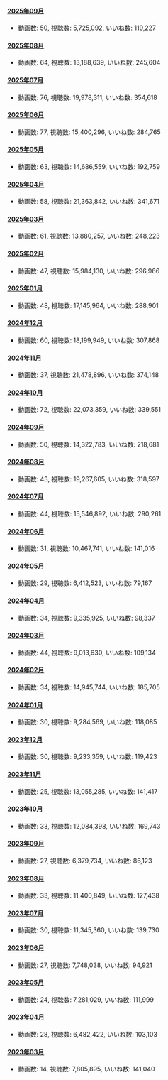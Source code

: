 #### [2025年09月](videos/202509 "wikilink")

-   動画数: 50, 視聴数: 5,725,092, いいね数: 119,227

#### [2025年08月](videos/202508 "wikilink")

-   動画数: 64, 視聴数: 13,188,639, いいね数: 245,604

#### [2025年07月](videos/202507 "wikilink")

-   動画数: 76, 視聴数: 19,978,311, いいね数: 354,618

#### [2025年06月](videos/202506 "wikilink")

-   動画数: 77, 視聴数: 15,400,296, いいね数: 284,765

#### [2025年05月](videos/202505 "wikilink")

-   動画数: 63, 視聴数: 14,686,559, いいね数: 192,759

#### [2025年04月](videos/202504 "wikilink")

-   動画数: 58, 視聴数: 21,363,842, いいね数: 341,671

#### [2025年03月](videos/202503 "wikilink")

-   動画数: 61, 視聴数: 13,880,257, いいね数: 248,223

#### [2025年02月](videos/202502 "wikilink")

-   動画数: 47, 視聴数: 15,984,130, いいね数: 296,966

#### [2025年01月](videos/202501 "wikilink")

-   動画数: 48, 視聴数: 17,145,964, いいね数: 288,901

#### [2024年12月](videos/202412 "wikilink")

-   動画数: 60, 視聴数: 18,199,949, いいね数: 307,868

#### [2024年11月](videos/202411 "wikilink")

-   動画数: 37, 視聴数: 21,478,896, いいね数: 374,148

#### [2024年10月](videos/202410 "wikilink")

-   動画数: 72, 視聴数: 22,073,359, いいね数: 339,551

#### [2024年09月](videos/202409 "wikilink")

-   動画数: 50, 視聴数: 14,322,783, いいね数: 218,681

#### [2024年08月](videos/202408 "wikilink")

-   動画数: 43, 視聴数: 19,267,605, いいね数: 318,597

#### [2024年07月](videos/202407 "wikilink")

-   動画数: 44, 視聴数: 15,546,892, いいね数: 290,261

#### [2024年06月](videos/202406 "wikilink")

-   動画数: 31, 視聴数: 10,467,741, いいね数: 141,016

#### [2024年05月](videos/202405 "wikilink")

-   動画数: 29, 視聴数: 6,412,523, いいね数: 79,167

#### [2024年04月](videos/202404 "wikilink")

-   動画数: 34, 視聴数: 9,335,925, いいね数: 98,337

#### [2024年03月](videos/202403 "wikilink")

-   動画数: 44, 視聴数: 9,013,630, いいね数: 109,134

#### [2024年02月](videos/202402 "wikilink")

-   動画数: 34, 視聴数: 14,945,744, いいね数: 185,705

#### [2024年01月](videos/202401 "wikilink")

-   動画数: 30, 視聴数: 9,284,569, いいね数: 118,085

#### [2023年12月](videos/202312 "wikilink")

-   動画数: 30, 視聴数: 9,233,359, いいね数: 119,423

#### [2023年11月](videos/202311 "wikilink")

-   動画数: 25, 視聴数: 13,055,285, いいね数: 141,417

#### [2023年10月](videos/202310 "wikilink")

-   動画数: 33, 視聴数: 12,084,398, いいね数: 169,743

#### [2023年09月](videos/202309 "wikilink")

-   動画数: 27, 視聴数: 6,379,734, いいね数: 86,123

#### [2023年08月](videos/202308 "wikilink")

-   動画数: 33, 視聴数: 11,400,849, いいね数: 127,438

#### [2023年07月](videos/202307 "wikilink")

-   動画数: 30, 視聴数: 11,345,360, いいね数: 139,730

#### [2023年06月](videos/202306 "wikilink")

-   動画数: 27, 視聴数: 7,748,038, いいね数: 94,921

#### [2023年05月](videos/202305 "wikilink")

-   動画数: 24, 視聴数: 7,281,029, いいね数: 111,999

#### [2023年04月](videos/202304 "wikilink")

-   動画数: 28, 視聴数: 6,482,422, いいね数: 103,103

#### [2023年03月](videos/202303 "wikilink")

-   動画数: 14, 視聴数: 7,805,895, いいね数: 141,040

